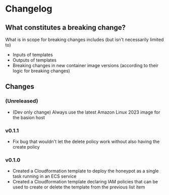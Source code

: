 # Changelog

## What constitutes a breaking change?

What is in scope for breaking changes includes (but isn't necessarily limited to)

- Inputs of templates
- Outputs of templates
- Breaking changes in new container image versions (according to their logic for breaking changes)

## Changes

### (Unreleased)

- (Dev only change) Always use the latest Amazon Linux 2023 image for the basion host

### v0.1.1

- Fix bug that wouldn't let the delete policy work without also having the create policy

### v0.1.0

- Created a Cloudformation template to deploy the honeypot as a single task running in an ECS service
- Created a Cloudformation template declaring IAM policies that can be used to create or delete the template from the previous list item
